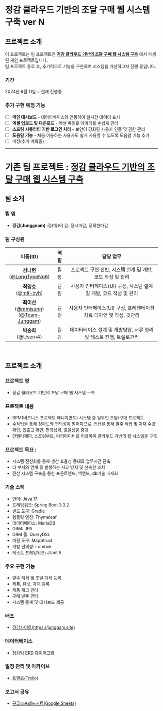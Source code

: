 # 정감 클라우드 기반의 조달 구매 웹 시스템 구축 ver N

## 프로젝트 소개
이 프로젝트는 팀 프로젝트인 **[정감 클라우드 기반의 조달 구매 웹 시스템 구축](https://github.com/Team-Junggam/procurement-system)** 에서 파생된 개인 프로젝트입니다.  
팀 프로젝트 종료 후, 추가적으로 기능을 구현하여 시스템을 개선하고자 진행 중입니다.

### 기간
2024년 9월 11일 ~ 현재 진행중

### 추가 구현 예정 기능
- [ ] **메인 대시보드** - 데이터베이스와 연동하여 실시간 데이터 표시
- [ ] **엑셀 업로드 및 다운로드** - 엑셀 파일로 데이터를 손쉽게 관리
- [ ] **스프링 시큐리티 기반 로그인 처리** - 보안이 강화된 사용자 인증 및 권한 관리
- [ ] **도움말 기능** - 처음 이용하는 사용자도 쉽게 사용할 수 있도록 도움말 기능 추가
- [ ] 미정(추가 계획중)

---

# 기존 팀 프로젝트 : [정감 클라우드 기반의 조달 구매 웹 시스템 구축](https://junggam.site)

## 팀 소개
### 팀 명
- **정감(Junggnam)** :정(情)이 감. 정시마감, 정확한마감 

### 팀 구성원
| 이름(ID)  | 역할   | 담당 업무 |
| :---: | :--: | :----------------------------------------: |
| **김나현**</br>([@LongTypeNo6](https://github.com/LongTypeNo6)) | 팀장 | 프로젝트 구현 전반, 시스템 설계 및 개발, 코드 작성 및 관리 |
| **최영호**</br>([@mit-cyh](https://github.com/mit-cyh)) | 팀원 | 사용자 인터페이스(UI) 구성, 시스템 설계 및 개발, 코드 작성 및 관리 |
| **최미선**</br>([@mmisunn](https://github.com/mmisunn))</br>([@Team-Junggam](https://github.com/Team-Junggam)) | 팀원 | 사용자 인터페이스(UI) 구성, 프레젠테이션 자료 디자인 및 작성, 깃관리 |
| **박승희**</br>([@Usern4](https://github.com/Usern4)) | 팀원 | 데이터베이스 설계 및 개발담당, 서류 정리 및 테스트 진행, 트렐로관리 |

</br>

## 프로젝트 소개
### 프로젝트 명 
- 정감 클라우드 기반의 조달 구매 웹 시스템 구축

### 프로젝트 내용 
-  BPM(비즈니스 프로젝트 매니지먼트) 시스템 중 일부인 조달/구매 프로젝트  
- 수작업을 통해 정확도와 편의성이 떨어지므로, 전산을 통해 발주 작업 및 자재 수량 확인, 입출고 확인, 편의성과, 효율성을 증대  
- 인텔리제이, 스프링부트, 마리아디비를 이용하여 클라우드 기반의 웹 시스템을 구축  

### 프로젝트 목표 :  
- 시스템 전산화를 통해 생산 효율성 증대와 업무시간 단축  
- 타 부서와 연계 중 발생하는 사고 방지 및 신속한 조치  
- 전산 시스템 구축을 통한 프론트엔드, 백엔드, db기술 내재화  

### 기술 스택
- 언어: Java 17
- 프레임워크: Spring Boot 3.3.2
- 빌드 도구: Gradle
- 템플릿 엔진: Thymeleaf
- 데이터베이스: MariaDB
- ORM: JPA
- ORM 툴: QueryDSL
- 매핑 도구: MapStruct
- 개발 편의성: Lombok
- 테스트 프레임워크: JUnit 5

### 주요 구현 기능 
- 발주 계획 및 조달 계획 등록
- 제품, 유닛, 자재 등록
- 제품 재고 관리
- 구매 발주 관리
- 시스템 통계 및 대시보드 제공

### 배포
- [정감사이트(https://junggam.site)](https://junggam.site)

### 데이터베이스
- [정감팀 ERD 다이어그램](https://trello.com/1/cards/66cc12de5f6ddcd56b927283/attachments/66cc133595ed92ecf8900390/previews/66cc133695ed92ecf89007f8/download/%EC%A0%95%EA%B0%90%ED%8C%80_ERD_%EB%8B%A4%EC%9D%B4%EC%96%B4%EA%B7%B8%EB%9E%A8.png)

### 일정 관리 및 아카이브
- [트렐로(Trello)](https://trello.com/b/vm17OY76/%EC%A0%95%EA%B0%90-%EC%A0%95%EC%8B%9C%EB%A7%88%EA%B0%90-%EC%A0%95%EC%9D%B4-%EB%A7%8E%EB%8B%A4-junggam) 

### 보고서 공유
- [구글스프레드시트(Google Sheets)](https://docs.google.com/spreadsheets/d/1CKDVvGwNOMHf7OHyEvPoogQiNbyiSshwT2kCXxPc0Ow/edit?gid=185188384#gid=185188384
)  
